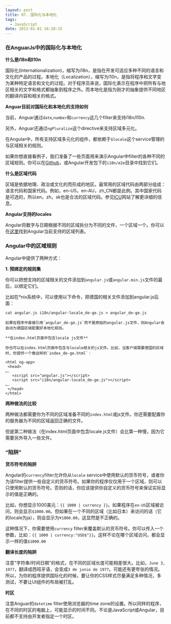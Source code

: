 ```yaml
---
layout: post
title: 07. 国际化与本地化
tags:
  - JavaScript
date: 2013-01-01 16:28:15
---
```


### 在AnguarJs中的国际化与本地化

**什么是i18n和l10n**

国际化(Internationalization)，缩写为i18n，是指在开发可适应多种不同的语言和文化的产品的过程。本地化（Localization），缩写为l10n，是指将程序和文字变为某种特定语言和文化的过程。对于程序员来说，国际化表示在程序中把所有与地区相关的文字和格式都抽象到程序之外。而本地化是指为刚才的抽象提供不同地区的翻译内容和相关的格式。

**Anguar目前对国际化和本地化的支持如何**

当前，Anguar通过`date`,`number`和`currency`这几个filter来支持i18n/l10n.

另外，Anguar还通过`ngPluralize`这个directive来支持区域多元化。

在Angular中，所有支持区域多元化的组件，都依赖于`$locale`这个service管理的与区域相关的规则。

如果你想直接看例子，我们准备了一些页面用来演示Angular中filter的各种不同的区域规则。你可以在[Github](https://github.com/angular/angular.js/tree/master/i18n/e2e)，或Angular开发包下的`i18n/e2e`目录中找到它们。

**什么是区域代码**

区域是依据地理、政治或文化的而形成的地区。最常用的区域代码由两部分组成：语言代码和国家代码。例如，en-US，en-AU，zh_CN都是此例。其中国家代码是可选的，所以en，zh，sk也是合法的区域代码。参见[ICU](http://userguide.icu-project.org/locale)网站了解更详细的信息。

**Angular支持的locales**

Angular将数字与日期根据不同的区域拆分为不同的文件，一个区域一个。你可以在[这里](https://github.com/angular/angular.js/tree/master/i18n/locale)找到Angular当前支持的区域列表。

### Angular中的区域规则

Angular中提供了两种方式：

**1. 预绑定的规则集**

你可以把想支持的区域相关的文件添加到`angular.js`或`angular.min.js`文件的最后，以绑定它们。

比如在*nix系统中，可以使用以下命令，把德国的相关文件添加到angular.js后面：

    cat angular.js i18n/angular-locale_de-ge.js > angular_de-ge.js

    如果在程序中直接引用`angular_de-ge.js`而不是原始的angular.js文件，则Angular会自动为德国区域配置好本地化规则。

    **在index.html页面中包含locale js文件**

    你也可以在index.html页面中包含与locale相关的js文件。比如，当客户端需要德国的区域时，你提供一个像这样的`index_de-ge.html`：

    <html ng-app>
     <head>
    ….
       <script src="angular.js"></script>
       <script src="i18n/angular-locale_de-ge.js"></script>
    ….
     </head>
    </html>

**两种做法的比较**

两种做法都需要你为不同的区域准备不同的`index.html`或js文件。你还需要配置你的服务器为不同的区域返回正确的文件。

但是第二种做法（在index.html页面中包含locale js文件）会比第一种慢，因为它需要另外导入一些文件。

### “陷阱”

**货币符号的陷阱**

Angular的`currency`filter允许你从`locale` service中使用默认的货币符号，或者你为该filter提供一些自定义的货币符号。如果你的程序仅仅用于一个区域，则可以只使用默认的货币符号。否则的话，你应该提供你自定义的货币符号来保证实际显示的值是正确的。

比如，你想显示1000美元：`{{ 1000 | currency }}`。如果程序在`en-US`区域被访问，则会显示`$1000.00`。但如果在一个不同的区域（比如日本）来访问的话（它的locale为ja），则会显示为`¥1000.00`，这显然是不正确的。

这种情况下，你需要使用`currency` filter来覆盖默认的货币符号。你可以传入一个参数，比如：`{{ 1000 | currency:"USD$"}}`。这样不论在哪个区域访问，都会显示一样的值`$1000.00`

**翻译长度的陷阱**

注意"字符串/时间日期"的格式，在不同的区域长度可能相差很大。比如，`June 3, 1977`，翻译成西班牙语，会变成`3 de junio de 1977`。可能还有更夸张的情况。所以，为你的程序提供国际化的时候，要让你的CSS样式尽量满足多种情况，多测试，不要让UI组件的布局被打乱。

**时区**

注意Anguar的`datetime` filter使用浏览器的time zone的设置。所以同样的程序，在不同的时区的电脑上，可能显示的时间不同。不论是JavaScript或Angular，目前都不支持由开发者指定一个时区。